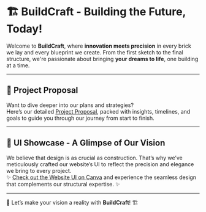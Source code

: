 # 🏗️ **BuildCraft** - Building the Future, Today! 

Welcome to **BuildCraft**, where **innovation meets precision** in every brick we lay and every blueprint we create. From the first sketch to the final structure, we're passionate about bringing **your dreams to life**, one building at a time.

---

## 📑 **Project Proposal**  
Want to dive deeper into our plans and strategies?  
Here’s our detailed [Project Proposal](https://drive.google.com/file/d/1dIU-HJqLVFE39PzwaUeol_HWjkMW-mZL/view?usp=sharing), packed with insights, timelines, and goals to guide you through our journey from start to finish.

---

## 🎨 **UI Showcase - A Glimpse of Our Vision**  
We believe that design is as crucial as construction. That’s why we’ve meticulously crafted our website’s UI to reflect the precision and elegance we bring to every project.  
✨ [Check out the Website UI on Canva](https://www.canva.com/design/DAGbNmKSkSg/41E6xieTh_pG6wRGAugLdA/edit?utm_content=DAGbNmKSkSg&utm_campaign=designshare&utm_medium=link2&utm_source=sharebutton) and experience the seamless design that complements our structural expertise. ✨

---


🚀 Let’s make your vision a reality with **BuildCraft**! 🏗️
